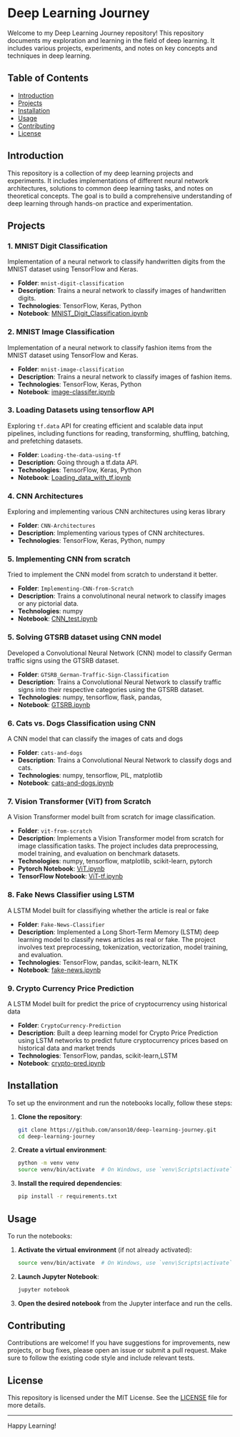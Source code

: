 # Deep Learning Journey

Welcome to my Deep Learning Journey repository! This repository documents my exploration and learning in the field of deep learning. It includes various projects, experiments, and notes on key concepts and techniques in deep learning.

## Table of Contents

- [Introduction](#introduction)
- [Projects](#projects)
- [Installation](#installation)
- [Usage](#usage)
- [Contributing](#contributing)
- [License](#license)

## Introduction

This repository is a collection of my deep learning projects and experiments. It includes implementations of different neural network architectures, solutions to common deep learning tasks, and notes on theoretical concepts. The goal is to build a comprehensive understanding of deep learning through hands-on practice and experimentation.

## Projects

### 1. MNIST Digit Classification
Implementation of a neural network to classify handwritten digits from the MNIST dataset using TensorFlow and Keras.
- **Folder**: `mnist-digit-classification`
- **Description**: Trains a neural network to classify images of handwritten digits.
- **Technologies**: TensorFlow, Keras, Python
- **Notebook**: [MNIST_Digit_Classification.ipynb](mnist-digit-classification/MNIST_Digit_Classification.ipynb)

### 2. MNIST Image Classification
Implementation of a neural network to classify fashion items from the MNIST dataset using TensorFlow and Keras.
- **Folder**: `mnist-image-classification`
- **Description**: Trains a neural network to classify images of fashion items.
- **Technologies**: TensorFlow, Keras, Python
- **Notebook**: [image-classifer.ipynb](mnist-image-classification/image-classifer.ipynb)

### 3. Loading Datasets using tensorflow API
Exploring `tf.data` API for creating efficient and scalable data input pipelines, including functions for reading, transforming, shuffling, batching, and prefetching datasets.
- **Folder**: `Loading-the-data-using-tf`
- **Description**: Going through a tf.data API.
- **Technologies**: TensorFlow, Keras, Python
- **Notebook**: [Loading_data_with_tf.ipynb](Loading-the-data-using-tf/Loading_data_with_tf.ipynb)

### 4. CNN Architectures
Exploring and implementing various CNN architectures using keras library
- **Folder**: `CNN-Architectures`
- **Description**: Implementing various types of CNN architectures.
- **Technologies**: TensorFlow, Keras, Python, numpy

### 5. Implementing CNN from scratch
Tried to implement the CNN model from scratch to understand it better.
- **Folder**: `Implementing-CNN-from-Scratch`
- **Description**: Trains a convolutinonal neural network to classify images or any pictorial data.
- **Technologies**: numpy
- **Notebook**: [CNN_test.ipynb](Implementing-CNN-from-scratch/CNN_test.ipynb)

### 5. Solving GTSRB dataset using CNN model
Developed a Convolutional Neural Network (CNN) model to classify German traffic signs using the GTSRB dataset.
- **Folder**: `GTSRB_German-Traffic-Sign-Classification`
- **Description**: Trains a Convolutional Neural Network to classify traffic signs into their respective categories using the GTSRB dataset.
- **Technologies**: numpy, tensorflow, flask, pandas,
- **Notebook**: [GTSRB.ipynb](GTSRB_German-Traffic-Sign-Classification/GTSRB.ipynb)

### 6. Cats vs. Dogs Classification using CNN
A CNN model that can classify the images of cats and dogs
- **Folder**: `cats-and-dogs`
- **Description**: Trains a Convolutional Neural Network to classify dogs and cats.
- **Technologies**: numpy, tensorflow, PIL, matplotlib
- **Notebook**: [cats-and-dogs.ipynb](cats-and-dogs/cats-and-dogs.ipynb)

### 7. Vision Transformer (ViT) from Scratch
A Vision Transformer model built from scratch for image classification.
- **Folder**: `vit-from-scratch`
- **Description**: Implements a Vision Transformer model from scratch for image classification tasks. The project includes data preprocessing, model training, and evaluation on benchmark datasets.
- **Technologies**: numpy, tensorflow, matplotlib, scikit-learn, pytorch
- **Pytorch Notebook**: [ViT.ipynb](vit-from-scratch/ViT.ipynb)
- **TensorFlow Notebook**: [ViT-tf.ipynb](vit-from-scratch/ViT-tf.ipynb)

### 8. Fake News Classifier using LSTM
A LSTM Model built for classifiying whether the article is real or fake
- **Folder**: `Fake-News-Classifier`
- **Description**: Implemented a Long Short-Term Memory (LSTM) deep learning model to classify news articles as real or fake. The project involves text preprocessing, tokenization, vectorization, model training, and evaluation.
- **Technologies**: TensorFlow, pandas, scikit-learn, NLTK
- **Notebook**: [fake-news.ipynb](Fake-News-Classifier/kaggle-Fake-News-Classifier/fake-news-2.ipynb
)

### 9. Crypto Currency Price Prediction
A LSTM Model built for predict the price of cryptocurrency using historical data
- **Folder**: `CryptoCurrency-Prediction`
- **Description**: Built a deep learning model for Crypto Price Prediction using LSTM networks to predict future cryptocurrency prices based on historical data and market trends
- **Technologies**: TensorFlow, pandas, scikit-learn,LSTM
- **Notebook**: [crypto-pred.ipynb](CryptoCurrency-Prediction/crypto-pred.ipynb
)

## Installation

To set up the environment and run the notebooks locally, follow these steps:

1. **Clone the repository**:
    ```bash
    git clone https://github.com/anson10/deep-learning-journey.git
    cd deep-learning-journey
    ```

2. **Create a virtual environment**:
    ```bash
    python -m venv venv
    source venv/bin/activate  # On Windows, use `venv\Scripts\activate`
    ```

3. **Install the required dependencies**:
    ```bash
    pip install -r requirements.txt
    ```

## Usage

To run the notebooks:

1. **Activate the virtual environment** (if not already activated):
    ```bash
    source venv/bin/activate  # On Windows, use `venv\Scripts\activate`
    ```

2. **Launch Jupyter Notebook**:
    ```bash
    jupyter notebook
    ```

3. **Open the desired notebook** from the Jupyter interface and run the cells.

## Contributing

Contributions are welcome! If you have suggestions for improvements, new projects, or bug fixes, please open an issue or submit a pull request. Make sure to follow the existing code style and include relevant tests.

## License

This repository is licensed under the MIT License. See the [LICENSE](LICENSE) file for more details.

---

Happy Learning!
